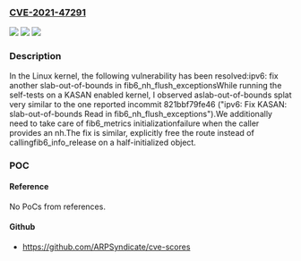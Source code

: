 ### [CVE-2021-47291](https://cve.mitre.org/cgi-bin/cvename.cgi?name=CVE-2021-47291)
![](https://img.shields.io/static/v1?label=Product&message=Linux&color=blue)
![](https://img.shields.io/static/v1?label=Version&message=f88d8ea67fbd%3C%20830251361425%20&color=brighgreen)
![](https://img.shields.io/static/v1?label=Vulnerability&message=n%2Fa&color=brighgreen)

### Description

In the Linux kernel, the following vulnerability has been resolved:ipv6: fix another slab-out-of-bounds in fib6_nh_flush_exceptionsWhile running the self-tests on a KASAN enabled kernel, I observed aslab-out-of-bounds splat very similar to the one reported incommit 821bbf79fe46 ("ipv6: Fix KASAN: slab-out-of-bounds Read in fib6_nh_flush_exceptions").We additionally need to take care of fib6_metrics initializationfailure when the caller provides an nh.The fix is similar, explicitly free the route instead of callingfib6_info_release on a half-initialized object.

### POC

#### Reference
No PoCs from references.

#### Github
- https://github.com/ARPSyndicate/cve-scores

